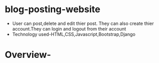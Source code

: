 # blog-posting-website
- User can post,delete and edit thier post. They can also create
thier account.They can login and logout from their account
- Technology used-HTML,CSS,Javascript,Bootstrap,Django
# Overview-
